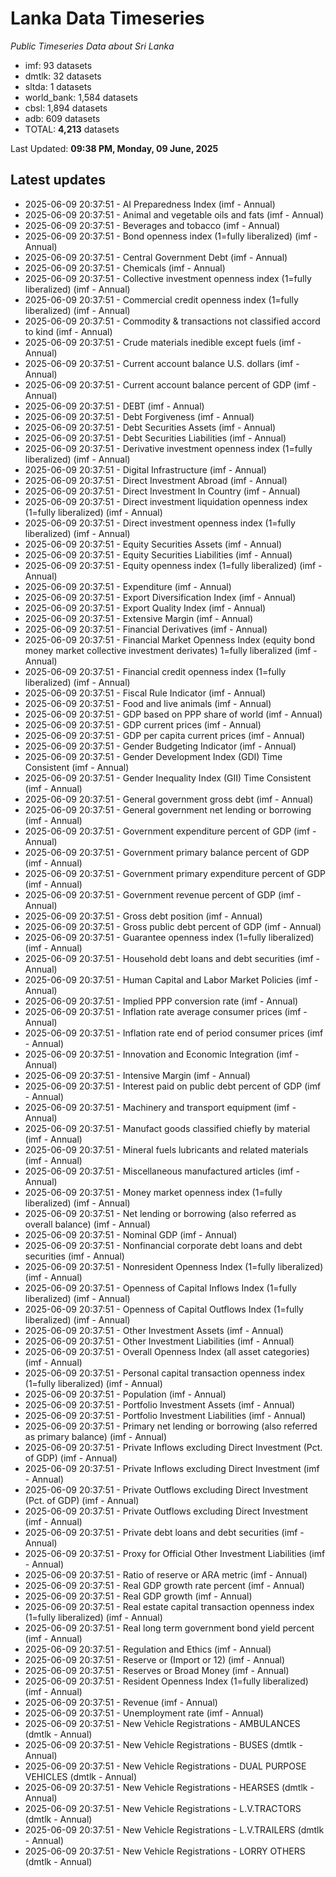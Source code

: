# Lanka Data Timeseries
*Public Timeseries Data about Sri Lanka*

* imf: 93 datasets
* dmtlk: 32 datasets
* sltda: 1 datasets
* world_bank: 1,584 datasets
* cbsl: 1,894 datasets
* adb: 609 datasets
* TOTAL: **4,213** datasets

Last Updated: **09:38 PM, Monday, 09 June, 2025**

## Latest updates

* 2025-06-09 20:37:51 - AI Preparedness Index (imf - Annual)
* 2025-06-09 20:37:51 - Animal and vegetable oils and fats (imf - Annual)
* 2025-06-09 20:37:51 - Beverages and tobacco (imf - Annual)
* 2025-06-09 20:37:51 - Bond openness index (1=fully liberalized) (imf - Annual)
* 2025-06-09 20:37:51 - Central Government Debt (imf - Annual)
* 2025-06-09 20:37:51 - Chemicals (imf - Annual)
* 2025-06-09 20:37:51 - Collective investment openness index (1=fully liberalized) (imf - Annual)
* 2025-06-09 20:37:51 - Commercial credit openness index (1=fully liberalized) (imf - Annual)
* 2025-06-09 20:37:51 - Commodity & transactions not classified accord to kind (imf - Annual)
* 2025-06-09 20:37:51 - Crude materials inedible except fuels (imf - Annual)
* 2025-06-09 20:37:51 - Current account balance U.S. dollars (imf - Annual)
* 2025-06-09 20:37:51 - Current account balance percent of GDP (imf - Annual)
* 2025-06-09 20:37:51 - DEBT (imf - Annual)
* 2025-06-09 20:37:51 - Debt Forgiveness (imf - Annual)
* 2025-06-09 20:37:51 - Debt Securities Assets (imf - Annual)
* 2025-06-09 20:37:51 - Debt Securities Liabilities (imf - Annual)
* 2025-06-09 20:37:51 - Derivative investment openness index (1=fully liberalized) (imf - Annual)
* 2025-06-09 20:37:51 - Digital Infrastructure (imf - Annual)
* 2025-06-09 20:37:51 - Direct Investment Abroad (imf - Annual)
* 2025-06-09 20:37:51 - Direct Investment In Country (imf - Annual)
* 2025-06-09 20:37:51 - Direct investment liquidation openness index (1=fully liberalized) (imf - Annual)
* 2025-06-09 20:37:51 - Direct investment openness index (1=fully liberalized) (imf - Annual)
* 2025-06-09 20:37:51 - Equity Securities Assets (imf - Annual)
* 2025-06-09 20:37:51 - Equity Securities Liabilities (imf - Annual)
* 2025-06-09 20:37:51 - Equity openness index (1=fully liberalized) (imf - Annual)
* 2025-06-09 20:37:51 - Expenditure (imf - Annual)
* 2025-06-09 20:37:51 - Export Diversification Index (imf - Annual)
* 2025-06-09 20:37:51 - Export Quality Index (imf - Annual)
* 2025-06-09 20:37:51 - Extensive Margin (imf - Annual)
* 2025-06-09 20:37:51 - Financial Derivatives (imf - Annual)
* 2025-06-09 20:37:51 - Financial Market Openness Index (equity bond money market collective investment derivates) 1=fully liberalized (imf - Annual)
* 2025-06-09 20:37:51 - Financial credit openness index (1=fully liberalized) (imf - Annual)
* 2025-06-09 20:37:51 - Fiscal Rule Indicator (imf - Annual)
* 2025-06-09 20:37:51 - Food and live animals (imf - Annual)
* 2025-06-09 20:37:51 - GDP based on PPP share of world (imf - Annual)
* 2025-06-09 20:37:51 - GDP current prices (imf - Annual)
* 2025-06-09 20:37:51 - GDP per capita current prices (imf - Annual)
* 2025-06-09 20:37:51 - Gender Budgeting Indicator (imf - Annual)
* 2025-06-09 20:37:51 - Gender Development Index (GDI) Time Consistent (imf - Annual)
* 2025-06-09 20:37:51 - Gender Inequality Index (GII) Time Consistent (imf - Annual)
* 2025-06-09 20:37:51 - General government gross debt (imf - Annual)
* 2025-06-09 20:37:51 - General government net lending or borrowing (imf - Annual)
* 2025-06-09 20:37:51 - Government expenditure percent of GDP (imf - Annual)
* 2025-06-09 20:37:51 - Government primary balance percent of GDP (imf - Annual)
* 2025-06-09 20:37:51 - Government primary expenditure percent of GDP (imf - Annual)
* 2025-06-09 20:37:51 - Government revenue percent of GDP (imf - Annual)
* 2025-06-09 20:37:51 - Gross debt position (imf - Annual)
* 2025-06-09 20:37:51 - Gross public debt percent of GDP (imf - Annual)
* 2025-06-09 20:37:51 - Guarantee openness index (1=fully liberalized) (imf - Annual)
* 2025-06-09 20:37:51 - Household debt loans and debt securities (imf - Annual)
* 2025-06-09 20:37:51 - Human Capital and Labor Market Policies (imf - Annual)
* 2025-06-09 20:37:51 - Implied PPP conversion rate (imf - Annual)
* 2025-06-09 20:37:51 - Inflation rate average consumer prices (imf - Annual)
* 2025-06-09 20:37:51 - Inflation rate end of period consumer prices (imf - Annual)
* 2025-06-09 20:37:51 - Innovation and Economic Integration (imf - Annual)
* 2025-06-09 20:37:51 - Intensive Margin (imf - Annual)
* 2025-06-09 20:37:51 - Interest paid on public debt percent of GDP (imf - Annual)
* 2025-06-09 20:37:51 - Machinery and transport equipment (imf - Annual)
* 2025-06-09 20:37:51 - Manufact goods classified chiefly by material (imf - Annual)
* 2025-06-09 20:37:51 - Mineral fuels lubricants and related materials (imf - Annual)
* 2025-06-09 20:37:51 - Miscellaneous manufactured articles (imf - Annual)
* 2025-06-09 20:37:51 - Money market openness index (1=fully liberalized) (imf - Annual)
* 2025-06-09 20:37:51 - Net lending or borrowing (also referred as overall balance) (imf - Annual)
* 2025-06-09 20:37:51 - Nominal GDP (imf - Annual)
* 2025-06-09 20:37:51 - Nonfinancial corporate debt loans and debt securities (imf - Annual)
* 2025-06-09 20:37:51 - Nonresident Openness Index (1=fully liberalized) (imf - Annual)
* 2025-06-09 20:37:51 - Openness of Capital Inflows Index (1=fully liberalized) (imf - Annual)
* 2025-06-09 20:37:51 - Openness of Capital Outflows Index (1=fully liberalized) (imf - Annual)
* 2025-06-09 20:37:51 - Other Investment Assets (imf - Annual)
* 2025-06-09 20:37:51 - Other Investment Liabilities (imf - Annual)
* 2025-06-09 20:37:51 - Overall Openness Index (all asset categories) (imf - Annual)
* 2025-06-09 20:37:51 - Personal capital transaction openness index (1=fully liberalized) (imf - Annual)
* 2025-06-09 20:37:51 - Population (imf - Annual)
* 2025-06-09 20:37:51 - Portfolio Investment Assets (imf - Annual)
* 2025-06-09 20:37:51 - Portfolio Investment Liabilities (imf - Annual)
* 2025-06-09 20:37:51 - Primary net lending or borrowing (also referred as primary balance) (imf - Annual)
* 2025-06-09 20:37:51 - Private Inflows excluding Direct Investment (Pct. of GDP) (imf - Annual)
* 2025-06-09 20:37:51 - Private Inflows excluding Direct Investment (imf - Annual)
* 2025-06-09 20:37:51 - Private Outflows excluding Direct Investment (Pct. of GDP) (imf - Annual)
* 2025-06-09 20:37:51 - Private Outflows excluding Direct Investment (imf - Annual)
* 2025-06-09 20:37:51 - Private debt loans and debt securities (imf - Annual)
* 2025-06-09 20:37:51 - Proxy for Official Other Investment Liabilities (imf - Annual)
* 2025-06-09 20:37:51 - Ratio of reserve or ARA metric (imf - Annual)
* 2025-06-09 20:37:51 - Real GDP growth rate percent (imf - Annual)
* 2025-06-09 20:37:51 - Real GDP growth (imf - Annual)
* 2025-06-09 20:37:51 - Real estate capital transaction openness index (1=fully liberalized) (imf - Annual)
* 2025-06-09 20:37:51 - Real long term government bond yield percent (imf - Annual)
* 2025-06-09 20:37:51 - Regulation and Ethics (imf - Annual)
* 2025-06-09 20:37:51 - Reserve or (Import or 12) (imf - Annual)
* 2025-06-09 20:37:51 - Reserves or Broad Money (imf - Annual)
* 2025-06-09 20:37:51 - Resident Openness Index (1=fully liberalized) (imf - Annual)
* 2025-06-09 20:37:51 - Revenue (imf - Annual)
* 2025-06-09 20:37:51 - Unemployment rate (imf - Annual)
* 2025-06-09 20:37:51 - New Vehicle Registrations - AMBULANCES (dmtlk - Annual)
* 2025-06-09 20:37:51 - New Vehicle Registrations - BUSES (dmtlk - Annual)
* 2025-06-09 20:37:51 - New Vehicle Registrations - DUAL PURPOSE VEHICLES (dmtlk - Annual)
* 2025-06-09 20:37:51 - New Vehicle Registrations - HEARSES (dmtlk - Annual)
* 2025-06-09 20:37:51 - New Vehicle Registrations - L.V.TRACTORS (dmtlk - Annual)
* 2025-06-09 20:37:51 - New Vehicle Registrations - L.V.TRAILERS (dmtlk - Annual)
* 2025-06-09 20:37:51 - New Vehicle Registrations - LORRY OTHERS (dmtlk - Annual)